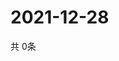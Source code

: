 # 2021-12-28
  共 0条

  <!-- BEGIN -->
  <!-- 最后更新时间Tue Dec 28 2021 03:04:35 GMT+0000 (Coordinated Universal Time) -->
  
  <!-- END -->
  
  